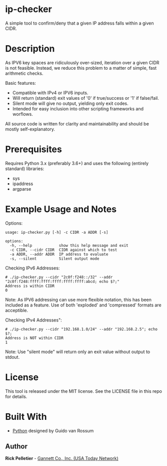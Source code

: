 # ip-checker

A simple tool to confirm/deny that a given IP address falls within a given CIDR.

# Description

As IPV6 key spaces are ridiculously over-sized, iteration over a given CIDR is not feasible. Instead, we reduce this problem to a matter of simple, fast arithmetic checks.

Basic features:
* Compatible with IPv4 or IPV6 inputs.
* Will return (standard) exit values of '0' if true/success or '1' if false/fail.
* Silent mode will give no output, yielding only exit codes.
* Intended for easy inclusion into other scripting frameworks and worflows.

All source code is written for clarity and maintainability and should be mostly self-explanatory.

# Prerequisites

Requires Python 3.x (preferably 3.6+) and uses the following (entirely standard) libraries:
* sys
* ipaddress
* argparse

# Example Usage and Notes

Options:
```
usage: ip-checker.py [-h] -c CIDR -a ADDR [-s]

options:
  -h, --help            show this help message and exit
  -c CIDR, --cidr CIDR  CIDR against which to test
  -a ADDR, --addr ADDR  IP address to evaluate
  -s, --silent          Silent output mode
```

Checking IPv6 Addresses:
```
# ./ip-checker.py --cidr "2c0f:f248::/32" --addr "2c0f:f248:ffff:ffff:ffff:ffff:ffff:abcd; echo $?;"
Address is within CIDR
0
```
Note: As IPV6 addressing can use more flexible notation, this has been included as a feature. Use of both 'exploded' and 'compressed' formats are acceptible.

Checking IPv4 Addresses":
```
# ./ip-checker.py --cidr "192.168.1.0/24" --addr "192.168.2.5"; echo $?;
Address is NOT within CIDR
1
```

Note: Use "silent mode" will return only an exit value without output to stdout.

# License

This tool is released under the MIT license. See the LICENSE file in this repo for details.

# Built With

* [Python](https://www.python.org) designed by Guido van Rossum

## Author

**Rick Pelletier** - [Gannett Co., Inc. (USA Today Network)](https://www.usatoday.com/)
